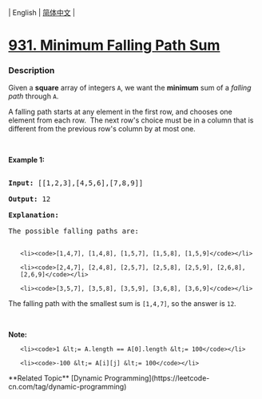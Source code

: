 | English | [简体中文](README.md) |

# [931. Minimum Falling Path Sum](https://leetcode-cn.com/problems/minimum-falling-path-sum)
 ### Description
<p>Given a <strong>square</strong> array of integers <code>A</code>, we want the <strong>minimum</strong> sum of a <em>falling path</em> through <code>A</code>.</p>

<p>A falling path starts at any element in the first row, and chooses one element from each row.&nbsp; The next row&#39;s choice must be in a column that is different from the previous row&#39;s column by at most one.</p>

<p>&nbsp;</p>

<p><strong>Example 1:</strong></p>

<pre>
<strong>Input: </strong><span id="example-input-1-1">[[1,2,3],[4,5,6],[7,8,9]]</span>
<strong>Output: </strong><span id="example-output-1">12</span>
<strong>Explanation: </strong>
The possible falling paths are:
</pre>

<ul>
	<li><code>[1,4,7], [1,4,8], [1,5,7], [1,5,8], [1,5,9]</code></li>
	<li><code>[2,4,7], [2,4,8], [2,5,7], [2,5,8], [2,5,9], [2,6,8], [2,6,9]</code></li>
	<li><code>[3,5,7], [3,5,8], [3,5,9], [3,6,8], [3,6,9]</code></li>
</ul>

<p>The falling path with the smallest sum is <code>[1,4,7]</code>, so the answer is <code>12</code>.</p>

<p>&nbsp;</p>

<p><strong>Note:</strong></p>

<ol>
	<li><code>1 &lt;= A.length == A[0].length &lt;= 100</code></li>
	<li><code>-100 &lt;= A[i][j] &lt;= 100</code></li>
</ol>
**Related Topic**  [Dynamic Programming](https://leetcode-cn.com/tag/dynamic-programming) 